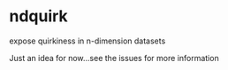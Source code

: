# ndquirk
expose quirkiness in n-dimension datasets

Just an idea for now...see the issues for more information
